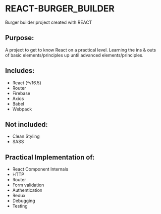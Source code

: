 # REACT-BURGER_BUILDER
Burger builder project created with REACT

__Purpose:__
---

A project to get to know React on a practical level.
Learning the ins & outs of basic elements/principles up until advanced elements/principles.

__Includes:__
---

* React (^v16.5)
* Router
* Firebase
* Axios
* Babel
* Webpack

__Not included:__
---

* Clean Styling
* SASS

__Practical Implementation of:__
---

* React Component Internals
* HTTP
* Router
* Form validation
* Authentication
* Redux
* Debugging
* Testing